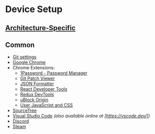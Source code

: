 # Device Setup

## [Architecture-Specific](./architecture/)

## Common

* [Git settings](https://github.com/MichaelFoss/git-settings/)
* [Google Chrome](https://google.com/chrome/)
* Chrome Extensions:
  * [1Password - Password Manager](https://chrome.google.com/webstore/detail/1password-%E2%80%93-password-mana/aeblfdkhhhdcdjpifhhbdiojplfjncoa)
  * [Git Patch Viewer](https://chrome.google.com/webstore/detail/git-patch-viewer/hkoggakcdopbgnaeeidcmopfekipkleg)
  * [JSON Formatter](https://chrome.google.com/webstore/detail/json-formatter/bcjindcccaagfpapjjmafapmmgkkhgoa)
  * [React Developer Tools](https://chrome.google.com/webstore/detail/react-developer-tools/fmkadmapgofadopljbjfkapdkoienihi)
  * [Redux DevTools](https://chrome.google.com/webstore/detail/redux-devtools/lmhkpmbekcpmknklioeibfkpmmfibljd)
  * [uBlock Origin](https://chrome.google.com/webstore/detail/ublock-origin/cjpalhdlnbpafiamejdnhcphjbkeiagm)
  * [User JavaScript and CSS](https://chrome.google.com/webstore/detail/user-javascript-and-css/nbhcbdghjpllgmfilhnhkllmkecfmpld)
* [SourceTree](https://www.sourcetreeapp.com/)
* [Visual Studio Code](https://code.visualstudio.com/download) _(also available online at [https://vscode.dev/])_
* [Discord](https://discord.com/download)
* [Steam](https://store.steampowered.com/about/)
